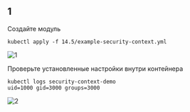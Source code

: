 ## 1
Создайте модуль

```
kubectl apply -f 14.5/example-security-context.yml
```
![1](https://user-images.githubusercontent.com/88678440/184830133-15bfca4c-ad1c-4eba-98db-c5331a2399f7.JPG)

Проверьте установленные настройки внутри контейнера

```
kubectl logs security-context-demo
uid=1000 gid=3000 groups=3000
```
![2](https://user-images.githubusercontent.com/88678440/184830203-816e9fae-da54-4ba1-8e67-274260a3752c.JPG)
